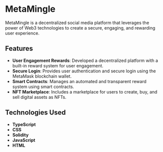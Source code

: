 # MetaMingle

MetaMingle is a decentralized social media platform that leverages the power of Web3 technologies to create a secure, engaging, and rewarding user experience.

## Features

- **User Engagement Rewards**: Developed a decentralized platform with a built-in reward system for user engagement.
- **Secure Login**: Provides user authentication and secure login using the MetaMask blockchain wallet.
- **Smart Contracts**: Manages an automated and transparent reward system using smart contracts.
- **NFT Marketplace**: Includes a marketplace for users to create, buy, and sell digital assets as NFTs.

## Technologies Used

- **TypeScript**
- **CSS**
- **Solidity**
- **JavaScript**
- **HTML**
